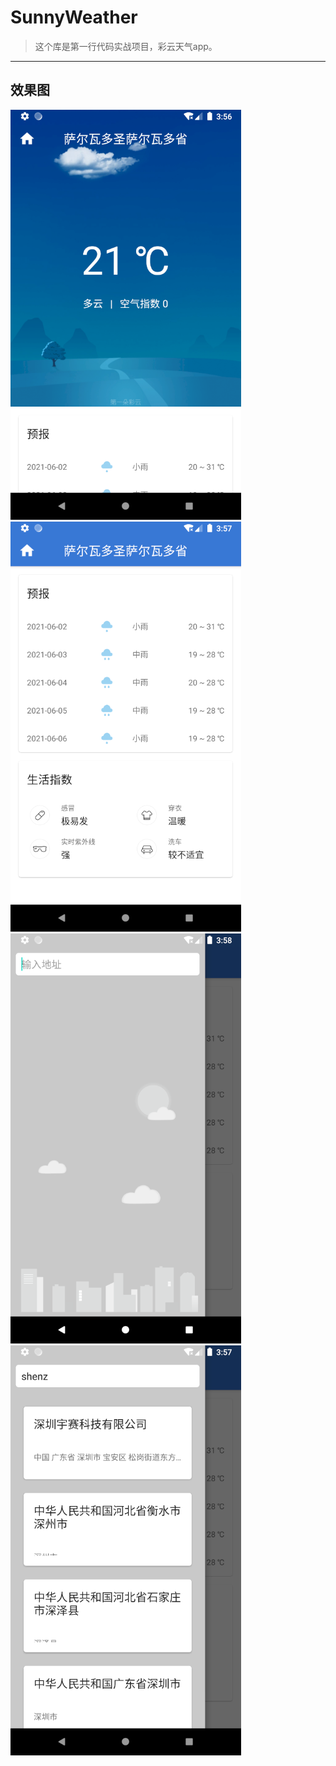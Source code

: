 # SunnyWeather
> 这个库是第一行代码实战项目，彩云天气app。

-----
## 效果图
!["asdas"](./screenshot/one.jpg "效果图")
!["asdas"](./screenshot/two.jpg "效果图")
!["asdas"](./screenshot/three.jpg "效果图")
!["asdas"](./screenshot/four.jpg "效果图")     
